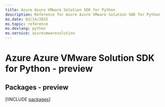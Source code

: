 ```yaml
---
title: Azure Azure VMware Solution SDK for Python
description: Reference for Azure Azure VMware Solution SDK for Python
ms.date: 03/14/2025
ms.topic: reference
ms.devlang: python
ms.service: azurevmwaresolution
---
```

# Azure Azure VMware Solution SDK for Python - preview
## Packages - preview
[!INCLUDE [packages](azure-vmware-solution-index.md)]